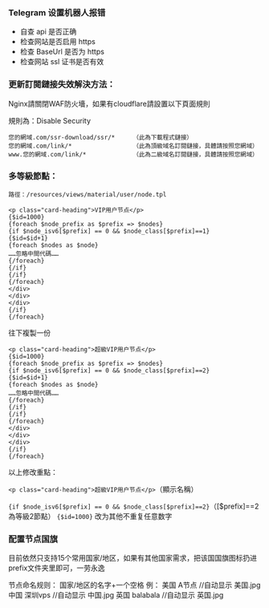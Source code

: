 ### Telegram 设置机器人报错
* 自查 api 是否正确
* 检查网站是否启用 https
* 检查 BaseUrl 是否为 https
* 检查网站 ssl 证书是否有效

### 更新訂閱鏈接失效解決方法：

Nginx請關閉WAF防火墻，如果有cloudflare請設置以下頁面規則

規則為：Disable Security
```
您的網域.com/ssr-download/ssr/*     （此為下載程式鏈接）
您的網域.com/link/*                 （此為頂級域名訂閱鏈接，具體請按照您網域）
www.您的網域.com/link/*             （此為二級域名訂閱鏈接，具體請按照您網域）
```

### 多等級節點：

`路徑：/resources/views/material/user/node.tpl`

```
<p class="card-heading">VIP用户节点</p>
{$id=1000}
{foreach $node_prefix as $prefix => $nodes}
{if $node_isv6[$prefix] == 0 && $node_class[$prefix]==1}
{$id=$id+1}
{foreach $nodes as $node}
……忽略中間代碼……
{/foreach}
{/if}
{/if}
{/foreach}
</div>
</div>
</div>
{/if}
{/foreach}
```
往下複製一份

```
<p class="card-heading">超級VIP用户节点</p>
{$id=1000}
{foreach $node_prefix as $prefix => $nodes}
{if $node_isv6[$prefix] == 0 && $node_class[$prefix]==2}
{$id=$id+1}
{foreach $nodes as $node}
……忽略中間代碼……
{/foreach}
{/if}
{/if}
{/foreach}
</div>
</div>
</div>
{/if}
{/foreach}
```
以上修改重點：

`<p class="card-heading">超級VIP用户节点</p>`（顯示名稱）

`{if $node_isv6[$prefix] == 0 && $node_class[$prefix]==2}`（[$prefix]==2為等級2節點）
`{$id=1000}` 改为其他不重复任意数字

### 配置节点国旗
目前依然只支持15个常用国家/地区，如果有其他国家需求，把该国国旗图标扔进prefix文件夹里即可，一劳永逸

节点命名规则：
国家/地区的名字+一个空格
例：
美国 A节点 //自动显示 美国.jpg
中国 深圳vps //自动显示 中国.jpg
英国 balabala //自动显示 英国.jpg